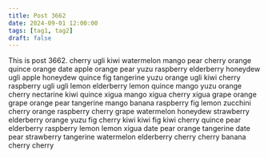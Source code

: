 ```yaml
---
title: Post 3662
date: 2024-09-01 12:00:00
tags: [tag1, tag2]
draft: false
---
```

This is post 3662.
cherry
ugli
kiwi
watermelon
mango
pear
cherry
orange
quince
orange
date
apple
orange
pear
yuzu
raspberry
elderberry
honeydew
ugli
apple
honeydew
quince
fig
tangerine
yuzu
orange
ugli
kiwi
cherry
raspberry
ugli
ugli
lemon
elderberry
lemon
quince
mango
yuzu
orange
cherry
nectarine
kiwi
quince
xigua
mango
xigua
cherry
xigua
grape
orange
grape
orange
pear
tangerine
mango
banana
raspberry
fig
lemon
zucchini
cherry
orange
raspberry
cherry
grape
watermelon
honeydew
strawberry
elderberry
orange
yuzu
fig
cherry
kiwi
kiwi
fig
kiwi
cherry
quince
pear
elderberry
raspberry
lemon
lemon
xigua
date
pear
orange
tangerine
date
pear
strawberry
tangerine
watermelon
elderberry
cherry
cherry
banana
cherry
cherry
